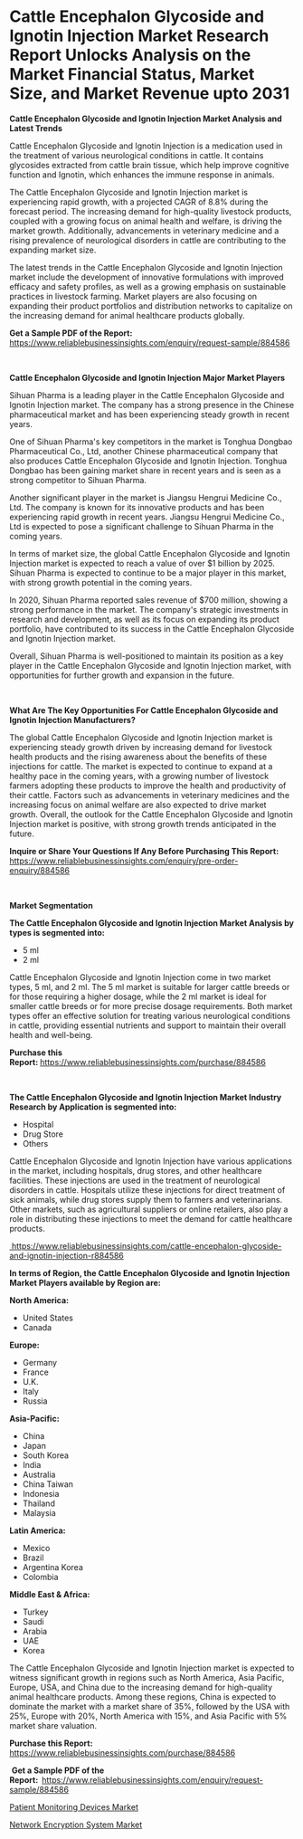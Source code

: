 <p><h1>Cattle Encephalon Glycoside and Ignotin Injection Market Research Report Unlocks Analysis on the Market Financial Status, Market Size, and Market Revenue upto 2031</h1></p><p><strong>Cattle Encephalon Glycoside and Ignotin Injection Market Analysis and Latest Trends</strong></p>
<p><p>Cattle Encephalon Glycoside and Ignotin Injection is a medication used in the treatment of various neurological conditions in cattle. It contains glycosides extracted from cattle brain tissue, which help improve cognitive function and Ignotin, which enhances the immune response in animals.</p><p>The Cattle Encephalon Glycoside and Ignotin Injection market is experiencing rapid growth, with a projected CAGR of 8.8% during the forecast period. The increasing demand for high-quality livestock products, coupled with a growing focus on animal health and welfare, is driving the market growth. Additionally, advancements in veterinary medicine and a rising prevalence of neurological disorders in cattle are contributing to the expanding market size.</p><p>The latest trends in the Cattle Encephalon Glycoside and Ignotin Injection market include the development of innovative formulations with improved efficacy and safety profiles, as well as a growing emphasis on sustainable practices in livestock farming. Market players are also focusing on expanding their product portfolios and distribution networks to capitalize on the increasing demand for animal healthcare products globally.</p></p>
<p><strong>Get a Sample PDF of the Report:&nbsp;</strong> <a href="https://www.reliablebusinessinsights.com/enquiry/request-sample/884586">https://www.reliablebusinessinsights.com/enquiry/request-sample/884586</a></p>
<p>&nbsp;</p>
<p><strong>Cattle Encephalon Glycoside and Ignotin Injection Major Market Players</strong></p>
<p><p>Sihuan Pharma is a leading player in the Cattle Encephalon Glycoside and Ignotin Injection market. The company has a strong presence in the Chinese pharmaceutical market and has been experiencing steady growth in recent years. </p><p>One of Sihuan Pharma's key competitors in the market is Tonghua Dongbao Pharmaceutical Co., Ltd, another Chinese pharmaceutical company that also produces Cattle Encephalon Glycoside and Ignotin Injection. Tonghua Dongbao has been gaining market share in recent years and is seen as a strong competitor to Sihuan Pharma.</p><p>Another significant player in the market is Jiangsu Hengrui Medicine Co., Ltd. The company is known for its innovative products and has been experiencing rapid growth in recent years. Jiangsu Hengrui Medicine Co., Ltd is expected to pose a significant challenge to Sihuan Pharma in the coming years.</p><p>In terms of market size, the global Cattle Encephalon Glycoside and Ignotin Injection market is expected to reach a value of over $1 billion by 2025. Sihuan Pharma is expected to continue to be a major player in this market, with strong growth potential in the coming years.</p><p>In 2020, Sihuan Pharma reported sales revenue of $700 million, showing a strong performance in the market. The company's strategic investments in research and development, as well as its focus on expanding its product portfolio, have contributed to its success in the Cattle Encephalon Glycoside and Ignotin Injection market.</p><p>Overall, Sihuan Pharma is well-positioned to maintain its position as a key player in the Cattle Encephalon Glycoside and Ignotin Injection market, with opportunities for further growth and expansion in the future.</p></p>
<p>&nbsp;</p>
<p><strong>What Are The Key Opportunities For Cattle Encephalon Glycoside and Ignotin Injection Manufacturers?</strong></p>
<p><p>The global Cattle Encephalon Glycoside and Ignotin Injection market is experiencing steady growth driven by increasing demand for livestock health products and the rising awareness about the benefits of these injections for cattle. The market is expected to continue to expand at a healthy pace in the coming years, with a growing number of livestock farmers adopting these products to improve the health and productivity of their cattle. Factors such as advancements in veterinary medicines and the increasing focus on animal welfare are also expected to drive market growth. Overall, the outlook for the Cattle Encephalon Glycoside and Ignotin Injection market is positive, with strong growth trends anticipated in the future.</p></p>
<p><strong>Inquire or Share Your Questions If Any Before Purchasing This Report:</strong> <a href="https://www.reliablebusinessinsights.com/enquiry/pre-order-enquiry/884586">https://www.reliablebusinessinsights.com/enquiry/pre-order-enquiry/884586</a></p>
<p>&nbsp;</p>
<p><strong>Market Segmentation</strong></p>
<p><strong>The Cattle Encephalon Glycoside and Ignotin Injection Market Analysis by types is segmented into:</strong></p>
<p><ul><li>5 ml</li><li>2 ml</li></ul></p>
<p><p>Cattle Encephalon Glycoside and Ignotin Injection come in two market types, 5 ml, and 2 ml. The 5 ml market is suitable for larger cattle breeds or for those requiring a higher dosage, while the 2 ml market is ideal for smaller cattle breeds or for more precise dosage requirements. Both market types offer an effective solution for treating various neurological conditions in cattle, providing essential nutrients and support to maintain their overall health and well-being.</p></p>
<p><strong>Purchase this Report:&nbsp;</strong><a href="https://www.reliablebusinessinsights.com/purchase/884586">https://www.reliablebusinessinsights.com/purchase/884586</a></p>
<p>&nbsp;</p>
<p><strong>The Cattle Encephalon Glycoside and Ignotin Injection Market Industry Research by Application is segmented into:</strong></p>
<p><ul><li>Hospital</li><li>Drug Store</li><li>Others</li></ul></p>
<p><p>Cattle Encephalon Glycoside and Ignotin Injection have various applications in the market, including hospitals, drug stores, and other healthcare facilities. These injections are used in the treatment of neurological disorders in cattle. Hospitals utilize these injections for direct treatment of sick animals, while drug stores supply them to farmers and veterinarians. Other markets, such as agricultural suppliers or online retailers, also play a role in distributing these injections to meet the demand for cattle healthcare products.</p></p>
<p><a href="https://www.reliablebusinessinsights.com/cattle-encephalon-glycoside-and-ignotin-injection-r884586">&nbsp;https://www.reliablebusinessinsights.com/cattle-encephalon-glycoside-and-ignotin-injection-r884586</a></p>
<p><strong>In terms of Region, the Cattle Encephalon Glycoside and Ignotin Injection Market Players available by Region are:</strong></p>
<p>
    <p> <strong> North America: </strong>
        <ul>
            <li>United States</li>
            <li>Canada</li>
        </ul>
        </p> 
    <p> <strong> Europe: </strong>
        <ul>
            <li>Germany</li>
            <li>France</li>
            <li>U.K.</li>
            <li>Italy</li>
            <li>Russia</li>
        </ul>
        </p> 
    <p> <strong> Asia-Pacific: </strong>
        <ul>
            <li>China</li>
            <li>Japan</li>
            <li>South Korea</li>
            <li>India</li>
            <li>Australia</li>
            <li>China Taiwan</li>
            <li>Indonesia</li>
            <li>Thailand</li>
            <li>Malaysia</li>
        </ul>
        </p> 
    <p> <strong> Latin America: </strong>
        <ul>
            <li>Mexico</li>
            <li>Brazil</li>
            <li>Argentina Korea</li>
            <li>Colombia</li>
        </ul>
        </p> 
    <p> <strong> Middle East & Africa: </strong>
        <ul>
            <li>Turkey</li>
            <li>Saudi</li>
            <li>Arabia</li>
            <li>UAE</li>
            <li>Korea</li>
        </ul>
    </p>
    </p>
<p><p>The Cattle Encephalon Glycoside and Ignotin Injection market is expected to witness significant growth in regions such as North America, Asia Pacific, Europe, USA, and China due to the increasing demand for high-quality animal healthcare products. Among these regions, China is expected to dominate the market with a market share of 35%, followed by the USA with 25%, Europe with 20%, North America with 15%, and Asia Pacific with 5% market share valuation.</p></p>
<p><strong>Purchase this Report: </strong><a href="https://www.reliablebusinessinsights.com/purchase/884586">https://www.reliablebusinessinsights.com/purchase/884586</a></p>
<p>&nbsp;<strong>Get a Sample PDF of the Report:&nbsp;&nbsp;</strong><a href="https://www.reliablebusinessinsights.com/enquiry/request-sample/884586">https://www.reliablebusinessinsights.com/enquiry/request-sample/884586</a></p>
<p><strong></strong></p>
<p><p><a href="https://github.com/marlinacrngin/Market-Research-Report-List-1/blob/main/patient-monitoring-devices-market.md">Patient Monitoring Devices Market</a></p><p><a href="https://github.com/wnxtvsgd56/Market-Research-Report-List-1/blob/main/network-encryption-system-market.md">Network Encryption System Market</a></p></p>